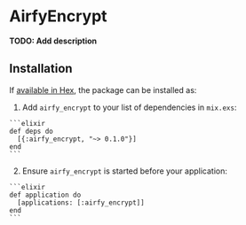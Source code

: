 # AirfyEncrypt

**TODO: Add description**

## Installation

If [available in Hex](https://hex.pm/docs/publish), the package can be installed as:

  1. Add `airfy_encrypt` to your list of dependencies in `mix.exs`:

    ```elixir
    def deps do
      [{:airfy_encrypt, "~> 0.1.0"}]
    end
    ```

  2. Ensure `airfy_encrypt` is started before your application:

    ```elixir
    def application do
      [applications: [:airfy_encrypt]]
    end
    ```

